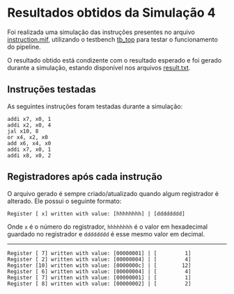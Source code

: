 # Resultados obtidos da Simulação 4

Foi realizada uma simulação das instruções presentes no arquivo [instruction.mif](instruction.mif), utilizando o testbench [tb_top](/verif/tb_top.sv) para testar o funcionamento do pipeline. 

O resultado obtido está condizente com o resultado esperado e foi gerado durante a simulação, estando disponível nos arquivos [result.txt](result.txt).

## Instruções testadas

As seguintes instruções foram testadas durante a simulação:

```assembly
addi x7, x0, 1
addi x2, x0, 4
jal x10, 8
or x4, x2, x0
add x6, x4, x0
addi x7, x0, 1
addi x8, x0, 2
```

## Registradores após cada instrução

O arquivo gerado é sempre criado/atualizado quando algum registrador é alterado. Ele possui o seguinte formato:

```shell
Register [ x] written with value: [hhhhhhhh] | [dddddddd]
```
Onde `x` é o número do registrador, `hhhhhhhh` é o valor em hexadecimal guardado no registrador e `dddddddd` é esse mesmo valor em decimal.

---


```shell
Register [ 7] written with value: [00000001] | [         1]
Register [ 2] written with value: [00000004] | [         4]
Register [10] written with value: [0000000c] | [        12]
Register [ 6] written with value: [00000004] | [         4]
Register [ 7] written with value: [00000001] | [         1]
Register [ 8] written with value: [00000002] | [         2]
```
